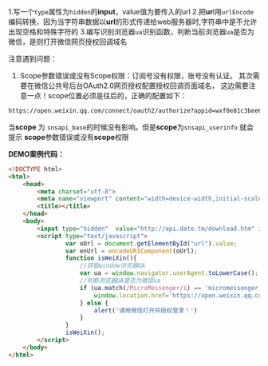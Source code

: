 1.写一个`type`属性为`hidden`的**input**，value值为要传入的url
2.把**ur**l用`urlEncode`编码转换，因为当字符串数据以**url**的形式传递给web服务器时,字符串中是不允许出现空格和特殊字符的
3.编写识别浏览器`ua`识别函数，判断当前浏览器`ua`是否为微信，是则打开微信网页授权回调域名

注意遇到问题：
1. Scope参数错误或没有Scope权限：订阅号没有权限，账号没有认证。
其次需要在微信公共号后台OAuth2.0网页授权配置授权回调页面域名，
这边需要注意一点！scope位置必须是往后的，正确的配置如下：

```html
https://open.weixin.qq.com/connect/oauth2/authorize?appid=wxf0e81c3bee622d60&redirect_uri=http%3A%2F%2Fnba.bluewebgame.com%2Foauth_response.php&response_type=code&scope=snsapi_userinfo&state=STATE#wechat_redirect
```
当**scope** 为 `snsapi_base`的时候没有影响。但是**scope**为`snsapi_userinfo` 就会提示 **scope**参数错误或没有**scope**权限


**DEMO案例代码：**
```html
<!DOCTYPE html>
<html>
    <head>
        <meta charset="utf-8">
        <meta name="viewport" content="width=device-width,initial-scale=1,minimum-scale=1,maximum-scale=1,user-scalable=no" />
        <title></title>
    </head>
    <body>
        <input type="hidden"  value="http://api.date.tm/download.htm" id="url" />
        <script type="text/javascript">
                var oUrl = document.getElementById("url").value;
                var enUrl = encodeURIComponent(oUrl);
                function isWeiXin(){
                    //获取window浏览器UA
                    var ua = window.navigator.userAgent.toLowerCase();
                    //判断浏览器UA是否为微信ua
                    if (ua.match(/MicroMessenger/i) == 'micromessenger') {
                        window.location.href='https://open.weixin.qq.com/connect/oauth2/authorize?appid=wx55b79a3a6e0ceccc&redirect_uri='+enUrl+'&response_type=code&scope=snsapi_userinfo&state=STATE#wechat_redirect';
                    } else {
                        alert('请用微信打开并授权登录！')
                    }
                }
                isWeiXin();
        </script>
    </body>
</html>
```


